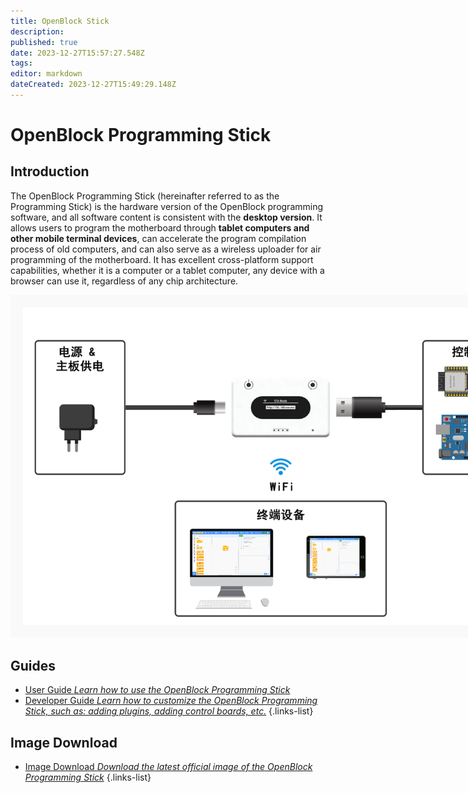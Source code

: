 ```yaml
---
title: OpenBlock Stick
description: 
published: true
date: 2023-12-27T15:57:27.548Z
tags: 
editor: markdown
dateCreated: 2023-12-27T15:49:29.148Z
---
```


# OpenBlock Programming Stick

## Introduction

The OpenBlock Programming Stick (hereinafter referred to as the Programming Stick) is the hardware version of the OpenBlock programming software, and all software content is consistent with the **desktop version**. It allows users to program the motherboard through **tablet computers and other mobile terminal devices**, can accelerate the program compilation process of old computers, and can also serve as a wireless uploader for air programming of the motherboard. It has excellent cross-platform support capabilities, whether it is a computer or a tablet computer, any device with a browser can use it, regardless of any chip architecture.

<img src="/official-products/openblock-stick/系统连接示意图(zh).png" alt="系统连接示意图" style="max-width:800px; padding: 20px; background-color: #F9F9F9" />

## Guides

- [User Guide *Learn how to use the OpenBlock Programming Stick*](/official-products/openblock-stick/user-guide)
- [Developer Guide *Learn how to customize the OpenBlock Programming Stick, such as: adding plugins, adding control boards, etc.*](/official-products/openblock-stick/developer-guide)
{.links-list}

## Image Download

- [Image Download *Download the latest official image of the OpenBlock Programming Stick*](/official-products/openblock-stick/images-download)
{.links-list}
